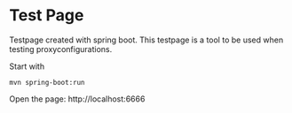 
Test Page
===

Testpage created with spring boot.
This testpage is a tool to be used when testing proxyconfigurations.

Start with

    mvn spring-boot:run
    
Open the page: http://localhost:6666


